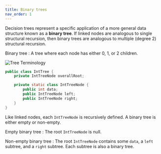 ```yaml
---
title: Binary trees
nav_order: 1
---
```


Decision trees represent a specific application of a more general data structure known as a **binary tree**. If linked nodes are analogous to single structural recursion, then binary trees are analogous to multiple (degree 2) structural recursion.

Binary tree
: A tree where each node has either 0, 1, or 2 children.

![Tree Terminology](https://docs.google.com/drawings/d/e/2PACX-1vS1GgwSRvFdhzuPiBW2jigJ4EWmz3oUhd-mDw8gPp0SISbsEyMIvmaxx3B0nruDvlLmtVpOZmpyzn8Q/pub?w=960&h=540)

```java
public class IntTree {
    private IntTreeNode overallRoot;

    private static class IntTreeNode {
        public int data;
        public IntTreeNode left;
        public IntTreeNode right;
    }
}
```

Like linked nodes, each `IntTreeNode` is recursively defined. A binary tree is either empty or non-empty.

Empty binary tree
: The root `IntTreeNode` is null.

Non-empty binary tree
: The root `IntTreeNode` contains some `data`, a `left` subtree, and a `right` subtree. Each subtree is also a binary tree.
